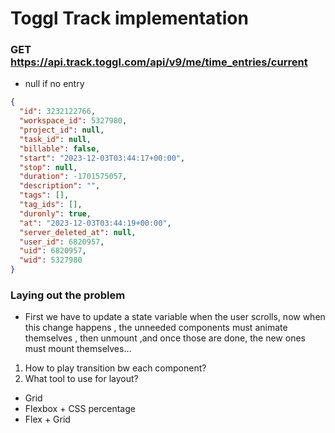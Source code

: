 # Toggl Track implementation
### GET https://api.track.toggl.com/api/v9/me/time_entries/current
- null if no entry
```json
{
  "id": 3232122766,
  "workspace_id": 5327980,
  "project_id": null,
  "task_id": null,
  "billable": false,
  "start": "2023-12-03T03:44:17+00:00",
  "stop": null,
  "duration": -1701575057,
  "description": "",
  "tags": [],
  "tag_ids": [],
  "duronly": true,
  "at": "2023-12-03T03:44:19+00:00",
  "server_deleted_at": null,
  "user_id": 6820957,
  "uid": 6820957,
  "wid": 5327980
}
```

### Laying out the problem
- First we have to update a state variable when the user scrolls, now when this change happens , the unneeded components must animate themselves , then unmount ,and once those are done, the new ones must mount themselves...
1. How to play transition bw each component?
2. What tool to use for layout?
  - Grid 
  - Flexbox + CSS percentage
  - Flex + Grid